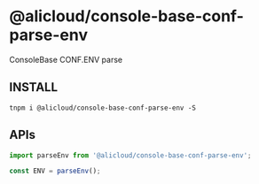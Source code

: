 # @alicloud/console-base-conf-parse-env

ConsoleBase CONF.ENV parse

## INSTALL

```shell
tnpm i @alicloud/console-base-conf-parse-env -S
```

## APIs

```typescript
import parseEnv from '@alicloud/console-base-conf-parse-env';

const ENV = parseEnv();
```
